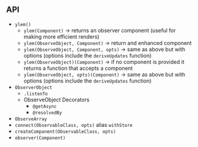## API

- `ylem()`
  - `ylem(Component)` -> returns an observer component (useful for making more efficient renders)
  - `ylem(ObserveObject, Component)` -> return and enhanced component
  - `ylem(ObserveObject, Component, opts)` -> same as above but with options (options include the `deriveUpdates` function)
  - `ylem(ObserveObject)(Component)` -> if no component is provided it returns a function that accepts a component
  - `ylem(ObserveObject, opts)(Component)` -> same as above but with options (options include the `deriveUpdates` function)
- `ObserverObject`
  - `.listenTo`
  - ObserveObject Decorators
    - `@getAsync`
    - `@resolvedBy`
- `ObserveArray`
- `connect(ObservableClass, opts)` alias `withStore`
- `createComponent(ObservableClass, opts)`
- `observer(Component)`

